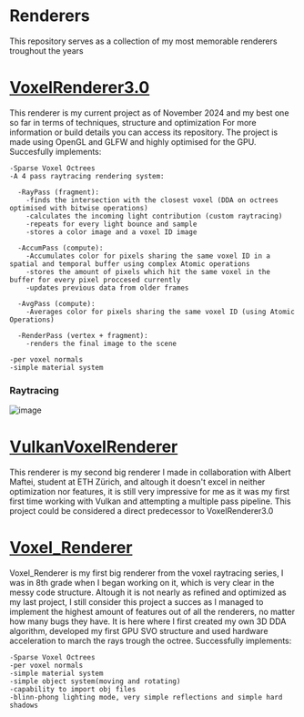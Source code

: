 # Renderers
This repository serves as a collection of my most memorable renderers troughout the years

# [VoxelRenderer3.0](https://github.com/AnghelusAndrei/VoxelEngine3.0)

This renderer is my current project as of November 2024 and my best one so far in terms of techniques, structure and optimization
For more information or build details you can access its repository.
The project is made using OpenGL and GLFW and highly optimised for the GPU.
Succesfully implements:
```
-Sparse Voxel Octrees
-A 4 pass raytracing rendering system:

  -RayPass (fragment):
    -finds the intersection with the closest voxel (DDA on octrees optimised with bitwise operations)
    -calculates the incoming light contribution (custom raytracing)
    -repeats for every light bounce and sample
    -stores a color image and a voxel ID image

  -AccumPass (compute):
    -Accumulates color for pixels sharing the same voxel ID in a spatial and temporal buffer using complex Atomic operations 
    -stores the amount of pixels which hit the same voxel in the buffer for every pixel proccesed currently
    -updates previous data from older frames

  -AvgPass (compute):
    -Averages color for pixels sharing the same voxel ID (using Atomic Operations)

  -RenderPass (vertex + fragment):
    -renders the final image to the scene

-per voxel normals
-simple material system
```

### Raytracing
![image](https://github.com/user-attachments/assets/0b2da2ea-1eb6-4dfd-adfb-e517fd563a5d)

# [VulkanVoxelRenderer](https://github.com/AnghelusAndrei/VulkanVoxelRenderer)

This renderer is my second big renderer I made in collaboration with Albert Maftei, student at ETH Zürich, and altough it doesn't excel in neither optimization nor features,
it is still very impressive for me as it was my first first time working with Vulkan and attempting a multiple pass pipeline.
This project could be considered a direct predecessor to VoxelRenderer3.0

# [Voxel_Renderer](https://github.com/AnghelusAndrei/Voxel_Renderer)

Voxel_Renderer is my first big renderer from the voxel raytracing series, I was in 8th grade when I began working on it, which 
is very clear in the messy code structure. Altough it is not nearly as refined and optimized as my last project, I still consider
this project a succes as I managed to implement the highest amount of features out of all the renderers, no matter how many bugs they have.
It is here where I first created my own 3D DDA algorithm, developed my first GPU SVO structure and used hardware acceleration 
to march the rays trough the octree. Successfully implements:
```
-Sparse Voxel Octrees
-per voxel normals
-simple material system
-simple object system(moving and rotating)
-capability to import obj files
-blinn-phong lighting mode, very simple reflections and simple hard shadows
```
